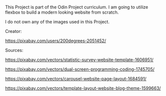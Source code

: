 This Project is part of the Odin Project curriculum. I am going to utilize flexbox to build a modern looking website from scratch.

I do not own any of the images used in this Project.


Creator:

https://pixabay.com/users/200degrees-2051452/

Sources:

https://pixabay.com/vectors/statistic-survey-website-template-1606951/

https://pixabay.com/vectors/dual-screen-programming-coding-1745705/

https://pixabay.com/vectors/carousel-website-page-layout-1684591/

https://pixabay.com/vectors/template-layout-website-blog-theme-1599663/